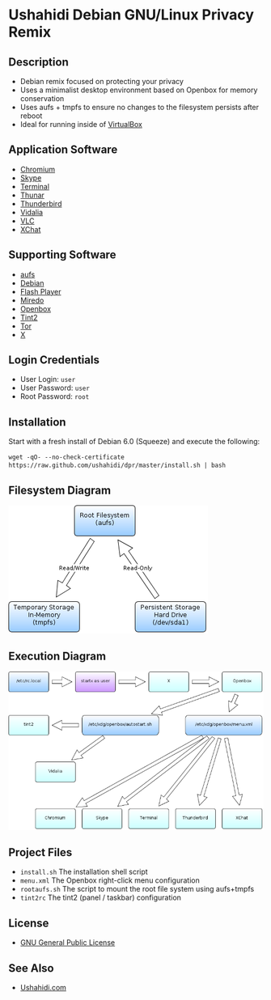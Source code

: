 # Ushahidi Debian GNU/Linux Privacy Remix

## Description

* Debian remix focused on protecting your privacy
* Uses a minimalist desktop environment based on Openbox for memory conservation
* Uses aufs + tmpfs to ensure no changes to the filesystem persists after reboot
* Ideal for running inside of [VirtualBox](https://www.virtualbox.org/)

## Application Software

* [Chromium](http://www.chromium.org/)
* [Skype](http://www.skype.com/)
* [Terminal](http://www.xfce.org/projects/terminal)
* [Thunar](http://thunar.xfce.org/)
* [Thunderbird](http://www.mozilla.org/thunderbird/)
* [Vidalia](https://www.torproject.org/projects/vidalia)
* [VLC](http://www.videolan.org/vlc/)
* [XChat](http://xchat.org/)

## Supporting Software

* [aufs](http://aufs.sourceforge.net/)
* [Debian](http://www.debian.org/)
* [Flash Player](http://www.adobe.com/products/flashplayer.html)
* [Miredo](http://www.remlab.net/miredo/)
* [Openbox](http://openbox.org/)
* [Tint2](http://code.google.com/p/tint2/)
* [Tor](https://www.torproject.org/)
* [X](http://www.x.org/)

## Login Credentials

* User Login: `user`
* User Password: `user`
* Root Password: `root`

## Installation

Start with a fresh install of Debian 6.0 (Squeeze) and execute the following:

    wget -qO- --no-check-certificate https://raw.github.com/ushahidi/dpr/master/install.sh | bash

## Filesystem Diagram

![Filesystem Diagram](https://github.com/ushahidi/dpr/raw/master/doc/filesystem.png)

## Execution Diagram

![Execution Diagram](https://github.com/ushahidi/dpr/raw/master/doc/execution.png)

## Project Files

* `install.sh` The installation shell script
* `menu.xml` The Openbox right-click menu configuration
* `rootaufs.sh` The script to mount the root file system using aufs+tmpfs
* `tint2rc` The tint2 (panel / taskbar) configuration

## License

* [GNU General Public License](http://www.gnu.org/copyleft/gpl.html)

## See Also

* [Ushahidi.com](http://www.ushahidi.com/)